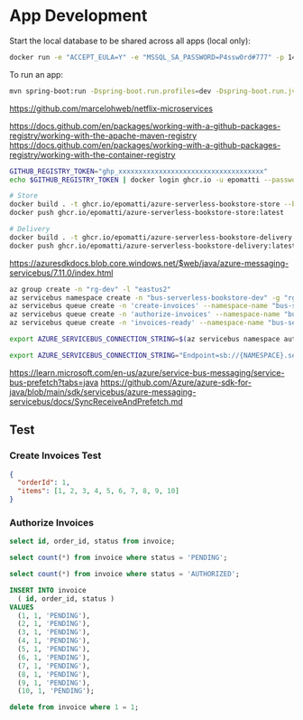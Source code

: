 # App Development

Start the local database to be shared across all apps (local only):

```sh
docker run -e "ACCEPT_EULA=Y" -e "MSSQL_SA_PASSWORD=P4ssw0rd#777" -p 1433:1433 -d mcr.microsoft.com/mssql/server:2022-latest
```

To run an app:

```sh
mvn spring-boot:run -Dspring-boot.run.profiles=dev -Dspring-boot.run.jvmArguments="-Dreactor.schedulers.defaultBoundedElasticSize=1000"
```

https://github.com/marcelohweb/netflix-microservices


https://docs.github.com/en/packages/working-with-a-github-packages-registry/working-with-the-apache-maven-registry
https://docs.github.com/en/packages/working-with-a-github-packages-registry/working-with-the-container-registry

```sh
GITHUB_REGISTRY_TOKEN="ghp_xxxxxxxxxxxxxxxxxxxxxxxxxxxxxxxxxxxx"
echo $GITHUB_REGISTRY_TOKEN | docker login ghcr.io -u epomatti --password-stdin

# Store
docker build . -t ghcr.io/epomatti/azure-serverless-bookstore-store --build-arg GITHUB_REGISTRY_TOKEN="$GITHUB_REGISTRY_TOKEN"
docker push ghcr.io/epomatti/azure-serverless-bookstore-store:latest

# Delivery
docker build . -t ghcr.io/epomatti/azure-serverless-bookstore-delivery --build-arg GITHUB_REGISTRY_TOKEN="$GITHUB_REGISTRY_TOKEN"
docker push ghcr.io/epomatti/azure-serverless-bookstore-delivery:latest
```



https://azuresdkdocs.blob.core.windows.net/$web/java/azure-messaging-servicebus/7.11.0/index.html


```sh
az group create -n "rg-dev" -l "eastus2"
az servicebus namespace create -n "bus-serverless-bookstore-dev" -g "rg-dev" -l "eastus2"
az servicebus queue create -n 'create-invoices' --namespace-name "bus-serverless-bookstore-dev" -g "rg-dev" --enable-partitioning
az servicebus queue create -n 'authorize-invoices' --namespace-name "bus-serverless-bookstore-dev" -g "rg-dev" --enable-partitioning
az servicebus queue create -n 'invoices-ready' --namespace-name "bus-serverless-bookstore-dev" -g "rg-dev" --enable-partitioning

export AZURE_SERVICEBUS_CONNECTION_STRING=$(az servicebus namespace authorization-rule keys list -g "rg-dev" --namespace-name "bus-serverless-bookstore-dev" --name "RootManageSharedAccessKey" --query "primaryConnectionString" -o tsv)
```

```sh
export AZURE_SERVICEBUS_CONNECTION_STRING="Endpoint=sb://{NAMESPACE}.servicebus.windows.net/;SharedAccessKeyName=RootManageSharedAccessKey;SharedAccessKey={SHARED_ACCESS_KEY}"
```


https://learn.microsoft.com/en-us/azure/service-bus-messaging/service-bus-prefetch?tabs=java
https://github.com/Azure/azure-sdk-for-java/blob/main/sdk/servicebus/azure-messaging-servicebus/docs/SyncReceiveAndPrefetch.md

## Test

### Create Invoices Test

```json
{
  "orderId": 1,
  "items": [1, 2, 3, 4, 5, 6, 7, 8, 9, 10] 
}
```

### Authorize Invoices


```sql
select id, order_id, status from invoice;

select count(*) from invoice where status = 'PENDING';

select count(*) from invoice where status = 'AUTHORIZED';

INSERT INTO invoice
  ( id, order_id, status )
VALUES
  (1, 1, 'PENDING'), 
  (2, 1, 'PENDING'), 
  (3, 1, 'PENDING'),
  (4, 1, 'PENDING'), 
  (5, 1, 'PENDING'), 
  (6, 1, 'PENDING'),
  (7, 1, 'PENDING'), 
  (8, 1, 'PENDING'), 
  (9, 1, 'PENDING'),
  (10, 1, 'PENDING');

delete from invoice where 1 = 1;
```